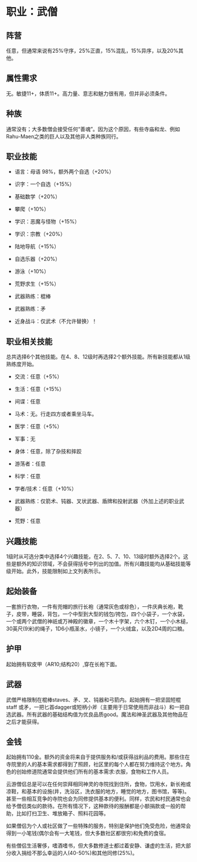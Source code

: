 # 职业：武僧

## 阵营

任意，但通常来说有25%守序，25%正直，15%混乱，15%异序，以及20%其他。

## 属性需求

无。敏捷11+，体质11+。高力量、意志和魅力很有用，但并非必须条件。

## 种族

通常没有；大多数僧会接受任何“善魂”。因为这个原因，有些寺庙和龙、例如Rahu-Maen之类的巨人以及其他非人类种族同行。

## 职业技能

- 语言：母语 98%，额外两个自选（+20%）

- 识字：一个自选（+15%）

- 基础数学（+20%）

- 攀爬（+10%）

- 学识：恶魔与怪物（+15%）

- 学识：宗教（+20%）

- 陆地导航（+15%）

- 自选乐器（+20%）

- 游泳（+10%）

- 荒野求生（+15%）

- 武器熟练：棍棒

- 武器熟练：矛

- 近身战斗：仅武术（不允许替换）！


## 职业相关技能

总共选择6个其他技能。在4、8、12级时再选择2个额外技能。所有新技能都从1级熟练度开始。

- 交流：任意（+5%）

- 生活：任意（+15%）

- 间谍：任意

- 马术：无。行走四方或者乘坐马车。

- 医学：任意（+5%）

- 军事：无

- 身体：任意，除了杂技和摔跤

- 游荡者：任意

- 科学：任意

- 学者/技术：任意（+10%）

- 武器熟练：仅箭术、钝器、叉状武器、盾牌和投射武器（外加上述的职业武器）

- 荒野：任意


## 兴趣技能

1级时从可选分类中选择4个兴趣技能，在2、5、7、10、13级时额外选择2个。这些是额外的知识领域，不会获得括号中列出的加值。所有兴趣技能均从基础技能等级开始。此外，技能限制如上文列表所示。

## 起始装备

一套旅行衣物，一件有兜帽的旅行长袍（通常灰色或棕色），一件庆典长袍，靴子，皮带，睡袋，背包，一个中型到大型的钱包/挎包，四个小袋子，一个水袋，一个或两个武僧的神祇或万神殿的徽章，一个木十字架，六个木钉，一个小木槌，30英尺(9米)的绳子，1D6小瓶圣水，小镜子，一个火绒盒，以及2D4周的口粮。

## 护甲

起始拥有软皮甲（AR10;结构20）,穿在长袍下面。

## 武器

武僧严格限制在棍棒staves、矛、叉、钝器和弓箭内。起始拥有一把坚固短棍 staff 或矛，一把匕首dagger或短柄小斧（主要用于日常使用而非战斗）和一把自选武器。所有武器的基础结构值为优良品质good。魔法和神圣武器及其他物品在之后才能获得。

## 金钱

起始拥有110金。额外的资金将来自于提供服务和/或获得战利品的费用。那些住在寺院里的人的基本需求都得到了照顾，社区里的每个人都在努力维持这个地方。角色的创始修道院通常会提供他们所有的基本需求:衣服，食物和工作人员。

云游僧侣总是可以在任何崇拜相同神灵的寺院找到住所，食物，饮用水，新长袍或凉鞋，和基本的设施(井，洗浴区，洗衣服的地方，睡觉的地方，图书馆，等等)。甚至一些相互竞争的寺院也会为同修提供基本的便利。同样，农民和村民通常也会给予僧侣类似的款待。在所有情况下，这种款待的报酬都是小额捐款或一般的帮助，比如打扫卫生、堆放箱子、照料花园等。

如果僧侣为个人或社区做了一些特殊的服务，特别是保护他们免受危险，他通常会得到一小笔钱(偶尔会有一大笔钱，但大多数社区都很穷)和免费的食宿。

有些僧侣生活奢侈，嗜酒嗜书，但大多数修道士都过着安静、谦虚的生活，把大部分收入捐给不那么幸运的人(40-50%)和其他同修(25%)。
